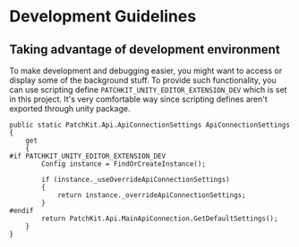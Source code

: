 # Development Guidelines

## Taking advantage of development environment

To make development and debugging easier, you might want to access or display some of the background stuff. To provide such functionality, you can use scripting define `PATCHKIT_UNITY_EDITOR_EXTENSION_DEV` which is set in this project. It's very comfortable way since scripting defines aren't exported through unity package.

```CSharp
public static PatchKit.Api.ApiConnectionSettings ApiConnectionSettings
{
    get
    {
#if PATCHKIT_UNITY_EDITOR_EXTENSION_DEV
        Config instance = FindOrCreateInstance();
        
        if (instance._useOverrideApiConnectionSettings)
        {
            return instance._overrideApiConnectionSettings;
        }
#endif
        return PatchKit.Api.MainApiConnection.GetDefaultSettings();
    }
}
```